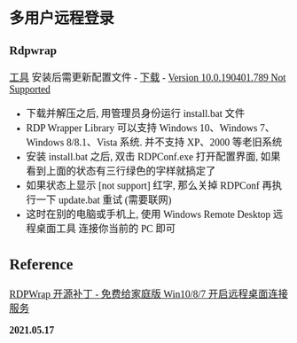 <font size=4 face='楷体'>

## 多用户远程登录

### Rdpwrap

[工具](https://github.com/stascorp/rdpwrap)
安装后需更新配置文件 - [下载](https://raw.githubusercontent.com/affinityv/INI-RDPWRAP/master/rdpwrap.ini) - [Version 10.0.190401.789 Not Supported](https://github.com/stascorp/rdpwrap/issues/1387)

- 下载并解压之后, 用管理员身份运行 install.bat 文件
- RDP Wrapper Library 可以支持 Windows 10、Windows 7、Windows 8/8.1、Vista 系统. 并不支持 XP、2000 等老旧系统
- 安装 install.bat 之后, 双击 RDPConf.exe 打开配置界面, 如果看到上面的状态有三行绿色的字样就搞定了
- 如果状态上显示 [not support] 红字, 那么关掉 RDPConf 再执行一下 update.bat 重试 (需要联网)
- 这时在别的电脑或手机上, 使用 Windows Remote Desktop 远程桌面工具 连接你当前的 PC 即可

## Reference

[RDPWrap 开源补丁 - 免费给家庭版 Win10/8/7 开启远程桌面连接服务](https://www.iplaysoft.com/rdp-wrapper-library.html)

**2021.05.17**
